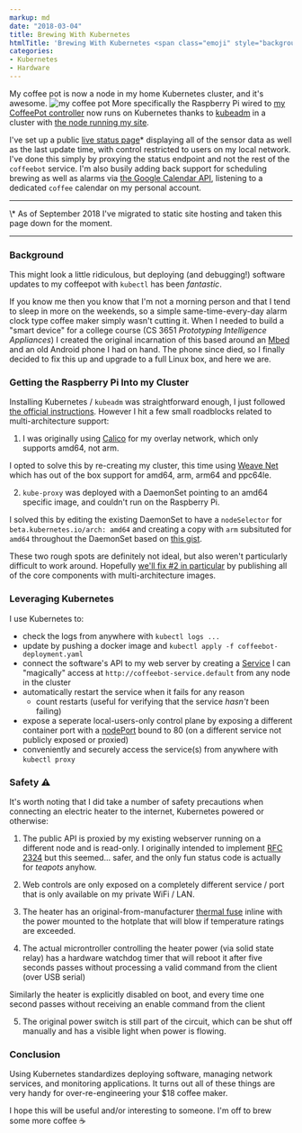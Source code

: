 ```yaml
---
markup: md
date: "2018-03-04"
title: Brewing With Kubernetes
htmlTitle: 'Brewing With Kubernetes <span class="emoji" style="background-image:url(/images/emoji/emoji_u2615.png)" title=":coffee:">:coffee:</span>'
categories:
- Kubernetes
- Hardware
---
```


My coffee pot is now a node in my home Kubernetes cluster, and it's awesome.
<img src="/images/coffeebot_25pct.jpg" title="my coffee pot"></img>
More specifically the Raspberry Pi wired to [my CoffeePot controller](https://github.com/bentheelder/mrcoffeebot) now runs on Kubernetes thanks to [kubeadm](https://kubernetes.io/docs/setup/independent/create-cluster-kubeadm/) in a cluster with [the node running my site](/posts/migrating-my-site-to-kubernetes).

I've set up a public <a href="/projects/coffee">live status page</a>* displaying all of the sensor data as well as the last update time, with control restricted to users on my local network. I've done this simply by proxying the status endpoint and not the rest of the `coffeebot` service. I'm also busily adding back support for scheduling brewing as well as alarms via [the Google Calendar API](https://developers.google.com/google-apps/calendar/quickstart/go), listening to a dedicated `coffee` calendar on my personal account.

<hr>
\* As of September 2018 I've migrated to static site hosting and taken this page down for the moment.
<hr>

### Background

This might look a little ridiculous, but deploying (and debugging!) software updates to my coffeepot with `kubectl` has been *fantastic*.

If you know me then you know that I'm not a morning person and that I tend to sleep in more on the weekends, so a simple same-time-every-day alarm clock type coffee maker simply wasn't cutting it. When I needed to build a "smart device" for a college course (CS 3651 *Prototyping Intelligence Appliances*) I created the original incarnation of this based around an [Mbed](https://www.mbed.com/en/) and an old Android phone I had on hand. The phone since died, so I finally decided to fix this up and upgrade to a full Linux box, and here we are.


### Getting the Raspberry Pi Into my Cluster

Installing Kubernetes / `kubeadm` was straightforward enough, I just followed [the official instructions](https://kubernetes.io/docs/setup/independent/install-kubeadm/). However I hit a few small roadblocks related to multi-architecture support:

1) I was originally using [Calico](https://www.projectcalico.org/) for my overlay network, which only supports amd64, not arm.

I opted to solve this by re-creating my cluster, this time using [Weave Net](https://www.weave.works/docs/net/latest/overview/) which has out of the box support for amd64, arm, arm64 and ppc64le.

2) `kube-proxy` was deployed with a DaemonSet pointing to an amd64 specific image, and couldn't run on the Raspberry Pi.

I solved this by editing the existing DaemonSet to have a `nodeSelector` for `beta.kubernetes.io/arch: amd64` and creating a copy with `arm` subsituted for `amd64` throughout the DaemonSet based on [this gist](https://gist.github.com/squidpickles/dda268d9a444c600418da5e1641239af).

These two rough spots are definitely not ideal, but also weren't particularly difficult to work around. Hopefully [we'll fix #2 in particular](https://github.com/kubernetes/kubeadm/issues/51) by publishing all of the core components with multi-architecture images.

### Leveraging Kubernetes

I use Kubernetes to:

- check the logs from anywhere with `kubectl logs ...`
- update by pushing a docker image and `kubectl apply -f coffeebot-deployment.yaml`
- connect the software's API to my web server by creating a [Service](https://kubernetes.io/docs/concepts/services-networking/service/) I can "magically" access at `http://coffeebot-service.default` from any node in the cluster
- automatically restart the service when it fails for any reason
  - count restarts (useful for verifying that the service *hasn't* been failing)
- expose a seperate local-users-only control plane by exposing a different container port with a [nodePort](https://kubernetes.io/docs/concepts/services-networking/service/#type-nodeport) bound to 80 (on a different service not publicly exposed or proxied)
- conveniently and securely access the service(s) from anywhere with `kubectl proxy`


### Safety ⚠️

It's worth noting that I did take a number of safety precautions when connecting an electric heater to the internet, Kubernetes powered or otherwise:

1) The public API is proxied by my existing webserver running on a different node and is read-only. I originally intended to implement [RFC 2324](https://www.ietf.org/rfc/rfc2324.txt) but this seemed... safer, and the only fun status code is actually for *teapots* anyhow.

2) Web controls are only exposed on a completely different service / port that is only available on my private WiFi / LAN.

3) The heater has an original-from-manufacturer [thermal fuse](https://en.wikipedia.org/wiki/Thermal_cutoff#Thermal_fuse) inline with the power mounted to the hotplate that will blow if temperature ratings are exceeded.

4) The actual microntroller controlling the heater power (via solid state relay) has a hardware watchdog timer that will reboot it after five seconds passes without processing a valid command from the client (over USB serial)

Similarly the heater is explicitly disabled on boot, and every time one second passes without receiving an enable command from the client

5) The original power switch is still part of the circuit, which can be shut off manually and has a visible light when power is flowing.

### Conclusion

Using Kubernetes standardizes deploying software, managing network services, and monitoring applications. It turns out all of these things are very handy for over-re-engineering your $18 coffee maker.

I hope this will be useful and/or interesting to someone. I'm off to brew some more coffee <span class="emoji" style="background-image:url(/images/emoji/emoji_u2615.png)" title=":coffee:">:coffee:</span>